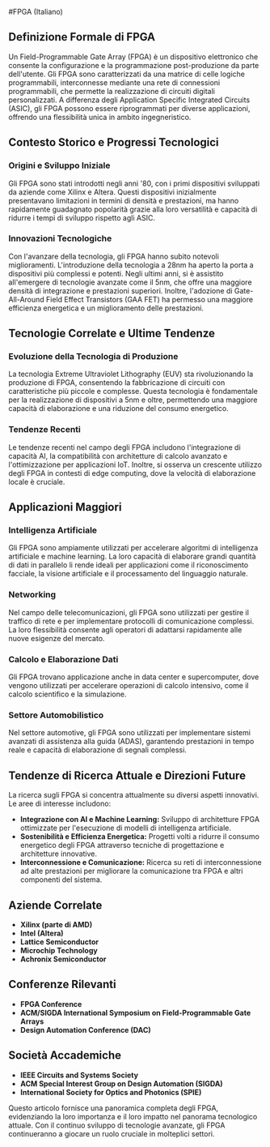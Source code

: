 #FPGA (Italiano)

## Definizione Formale di FPGA

Un Field-Programmable Gate Array (FPGA) è un dispositivo elettronico che consente la configurazione e la programmazione post-produzione da parte dell'utente. Gli FPGA sono caratterizzati da una matrice di celle logiche programmabili, interconnesse mediante una rete di connessioni programmabili, che permette la realizzazione di circuiti digitali personalizzati. A differenza degli Application Specific Integrated Circuits (ASIC), gli FPGA possono essere riprogrammati per diverse applicazioni, offrendo una flessibilità unica in ambito ingegneristico.

## Contesto Storico e Progressi Tecnologici

### Origini e Sviluppo Iniziale

Gli FPGA sono stati introdotti negli anni '80, con i primi dispositivi sviluppati da aziende come Xilinx e Altera. Questi dispositivi inizialmente presentavano limitazioni in termini di densità e prestazioni, ma hanno rapidamente guadagnato popolarità grazie alla loro versatilità e capacità di ridurre i tempi di sviluppo rispetto agli ASIC.

### Innovazioni Tecnologiche

Con l'avanzare della tecnologia, gli FPGA hanno subito notevoli miglioramenti. L'introduzione della tecnologia a 28nm ha aperto la porta a dispositivi più complessi e potenti. Negli ultimi anni, si è assistito all'emergere di tecnologie avanzate come il 5nm, che offre una maggiore densità di integrazione e prestazioni superiori. Inoltre, l'adozione di Gate-All-Around Field Effect Transistors (GAA FET) ha permesso una maggiore efficienza energetica e un miglioramento delle prestazioni.

## Tecnologie Correlate e Ultime Tendenze

### Evoluzione della Tecnologia di Produzione

La tecnologia Extreme Ultraviolet Lithography (EUV) sta rivoluzionando la produzione di FPGA, consentendo la fabbricazione di circuiti con caratteristiche più piccole e complesse. Questa tecnologia è fondamentale per la realizzazione di dispositivi a 5nm e oltre, permettendo una maggiore capacità di elaborazione e una riduzione del consumo energetico.

### Tendenze Recenti

Le tendenze recenti nel campo degli FPGA includono l'integrazione di capacità AI, la compatibilità con architetture di calcolo avanzato e l'ottimizzazione per applicazioni IoT. Inoltre, si osserva un crescente utilizzo degli FPGA in contesti di edge computing, dove la velocità di elaborazione locale è cruciale.

## Applicazioni Maggiori

### Intelligenza Artificiale

Gli FPGA sono ampiamente utilizzati per accelerare algoritmi di intelligenza artificiale e machine learning. La loro capacità di elaborare grandi quantità di dati in parallelo li rende ideali per applicazioni come il riconoscimento facciale, la visione artificiale e il processamento del linguaggio naturale.

### Networking

Nel campo delle telecomunicazioni, gli FPGA sono utilizzati per gestire il traffico di rete e per implementare protocolli di comunicazione complessi. La loro flessibilità consente agli operatori di adattarsi rapidamente alle nuove esigenze del mercato.

### Calcolo e Elaborazione Dati

Gli FPGA trovano applicazione anche in data center e supercomputer, dove vengono utilizzati per accelerare operazioni di calcolo intensivo, come il calcolo scientifico e la simulazione.

### Settore Automobilistico

Nel settore automotive, gli FPGA sono utilizzati per implementare sistemi avanzati di assistenza alla guida (ADAS), garantendo prestazioni in tempo reale e capacità di elaborazione di segnali complessi.

## Tendenze di Ricerca Attuale e Direzioni Future

La ricerca sugli FPGA si concentra attualmente su diversi aspetti innovativi. Le aree di interesse includono:

- **Integrazione con AI e Machine Learning:** Sviluppo di architetture FPGA ottimizzate per l'esecuzione di modelli di intelligenza artificiale.
- **Sostenibilità e Efficienza Energetica:** Progetti volti a ridurre il consumo energetico degli FPGA attraverso tecniche di progettazione e architetture innovative.
- **Interconnessione e Comunicazione:** Ricerca su reti di interconnessione ad alte prestazioni per migliorare la comunicazione tra FPGA e altri componenti del sistema.

## Aziende Correlate

- **Xilinx (parte di AMD)**
- **Intel (Altera)**
- **Lattice Semiconductor**
- **Microchip Technology**
- **Achronix Semiconductor**

## Conferenze Rilevanti

- **FPGA Conference**
- **ACM/SIGDA International Symposium on Field-Programmable Gate Arrays**
- **Design Automation Conference (DAC)**

## Società Accademiche

- **IEEE Circuits and Systems Society**
- **ACM Special Interest Group on Design Automation (SIGDA)**
- **International Society for Optics and Photonics (SPIE)**

Questo articolo fornisce una panoramica completa degli FPGA, evidenziando la loro importanza e il loro impatto nel panorama tecnologico attuale. Con il continuo sviluppo di tecnologie avanzate, gli FPGA continueranno a giocare un ruolo cruciale in molteplici settori.
